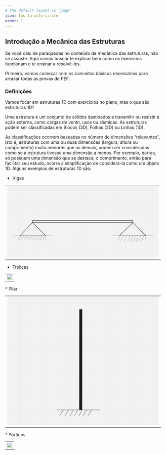 ```yaml
---
# the default layout is 'page'
icon: fas fa-info-circle
order: 1
---
```


## Introdução a Mecânica das Estruturas

Se você caiu de paraquedas no conteúdo de mecânica das estruturas, não se
assuste. Aqui vamos buscar te explicar bem como os exercícios funcionam e te
ensinar a resolvê-los.

Primeiro, vamos começar com os conceitos básicos necessários para arrasar todas
as provas de PEF.

### Definições

Vamos focar em estruturas 1D com exercícios no plano, mas o que são estruturas 1D?

Uma estrutura é um conjunto de sólidos destinados a transmitir ou resistir à ação
externa, como cargas de vento, usos ou sísmicas. As estruturas podem ser
classificadas em Blocos (3D), Folhas (2D) ou Linhas (1D).

As classificações ocorrem baseadas no número de dimensões “relevantes”, isto é,
estruturas com uma ou duas dimensões (largura, altura ou comprimento) muito
menores que as demais, podem ser consideradas como se a estrutura tivesse uma
dimensão a menos. Por exemplo, barras, só possuem uma dimensão que se
destaca, o comprimento, então para facilitar seu estudo, ocorre a simplificação de
considerá-la como um objeto 1D. Alguns exemplos de estruturas 1D são:

* Vigas
<table><tr><td>
    <img src="/assets/img/vigas.png" />
</td></tr></table>

* Treliças
<table><tr><td>
    <img src="/assets/img/treliças.png" />
</td></tr></table>
* Pilar
<table><tr><td>
    <img src="/assets/img/pilar.png" />
</td></tr></table>
* Pórticos
<table><tr><td>
    <img src="/assets/img/Pórticos.png" />
</td></tr></table>